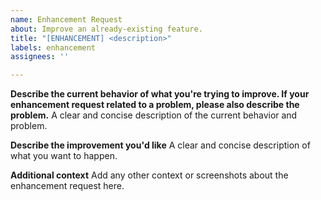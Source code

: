 ```yaml
---
name: Enhancement Request
about: Improve an already-existing feature.
title: "[ENHANCEMENT] <description>"
labels: enhancement
assignees: ''

---
```


**Describe the current behavior of what you're trying to improve. If your enhancement request related to a problem, please also describe the problem.**
A clear and concise description of the current behavior and problem.

**Describe the improvement you'd like**
A clear and concise description of what you want to happen.

**Additional context**
Add any other context or screenshots about the enhancement request here.
